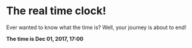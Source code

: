 # The real time clock!

Ever wanted to know what the time is? Well, your journey is about to end!

**The time is Dec 01, 2017, 17:00**